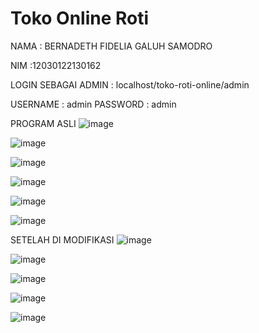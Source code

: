 # Toko Online Roti

NAMA  : BERNADETH FIDELIA GALUH SAMODRO

NIM   :12030122130162

LOGIN SEBAGAI ADMIN : localhost/toko-roti-online/admin

USERNAME  : admin
PASSWORD  : admin

PROGRAM ASLI
![image](https://github.com/bernadethfidelia/pengkodeandanpemrogrmanUTS/assets/167250920/f630edf5-bd44-40c8-b94f-9d00eceae78b)

![image](https://github.com/bernadethfidelia/pengkodeandanpemrogrmanUTS/assets/167250920/cc3bd9ec-fb57-4f2e-a904-63efe1cca770)

![image](https://github.com/bernadethfidelia/pengkodeandanpemrogrmanUTS/assets/167250920/222c3ac8-e3d1-47d6-84ee-d5ca7f4a987e)

![image](https://github.com/bernadethfidelia/pengkodeandanpemrogrmanUTS/assets/167250920/d20d1e16-8979-477d-b4bc-5d720fc7f884)

![image](https://github.com/bernadethfidelia/pengkodeandanpemrogrmanUTS/assets/167250920/95f5e30c-bee1-487c-906f-b0c3dedc741f)

![image](https://github.com/bernadethfidelia/pengkodeandanpemrogrmanUTS/assets/167250920/ce335cfe-8f67-45d9-9448-9f63f3a7b63f)


SETELAH DI MODIFIKASI
![image](https://github.com/bernadethfidelia/pengkodeandanpemrogrmanUTS/assets/167250920/8980a085-31df-424f-bb5c-bf41365699c4)

![image](https://github.com/bernadethfidelia/pengkodeandanpemrogrmanUTS/assets/167250920/59d9e9b5-3640-49fa-95bc-e16135ea2f90)

![image](https://github.com/bernadethfidelia/pengkodeandanpemrogrmanUTS/assets/167250920/45f6cb1f-ead9-4a00-a563-78e8b384fc4b)

![image](https://github.com/bernadethfidelia/pengkodeandanpemrogrmanUTS/assets/167250920/8c1526a4-a32d-41e1-9f50-d2747e98f343)

![image](https://github.com/bernadethfidelia/pengkodeandanpemrogrmanUTS/assets/167250920/ddb3136e-cead-4f31-87f6-779e54e1c894)

